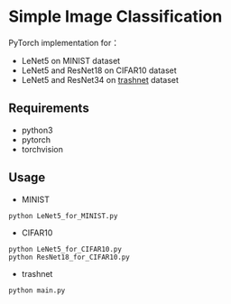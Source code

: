# Simple Image Classification
PyTorch implementation for：
- LeNet5 on MINIST dataset
- LeNet5 and ResNet18 on CIFAR10 dataset
- LeNet5 and ResNet34 on [trashnet](https://github.com/garythung/trashnet) dataset

## Requirements
* python3
* pytorch
* torchvision

## Usage
- MINIST
```shell
python LeNet5_for_MINIST.py
```

- CIFAR10
```shell
python LeNet5_for_CIFAR10.py
python ResNet18_for_CIFAR10.py
```

- trashnet
```shell
python main.py
```